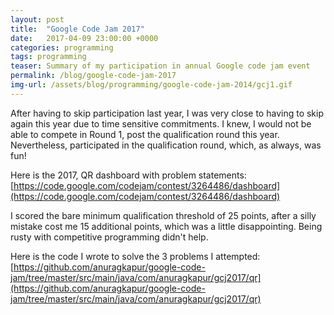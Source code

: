 ```yaml
---
layout: post
title:  "Google Code Jam 2017"
date:   2017-04-09 23:00:00 +0000   
categories: programming
tags: programming
teaser: Summary of my participation in annual Google code jam event
permalink: /blog/google-code-jam-2017
img-url: /assets/blog/programming/google-code-jam-2014/gcj1.gif
---
```


After having to skip participation last year, I was very close to having to skip again this year due to time sensitive 
commitments. I knew, I would not be able to compete in Round 1, post the qualification round this year. Nevertheless, 
participated in the qualification round, which, as always, was fun!

Here is the 2017, QR dashboard with problem statements: [https://code.google.com/codejam/contest/3264486/dashboard](https://code.google.com/codejam/contest/3264486/dashboard)

I scored the bare minimum qualification threshold of 25 points, after a silly mistake cost me 15 additional points, which
was a little disappointing. Being rusty with competitive programming didn't help.

Here is the code I wrote to solve the 3 problems I attempted: [https://github.com/anuragkapur/google-code-jam/tree/master/src/main/java/com/anuragkapur/gcj2017/qr](https://github.com/anuragkapur/google-code-jam/tree/master/src/main/java/com/anuragkapur/gcj2017/qr)
